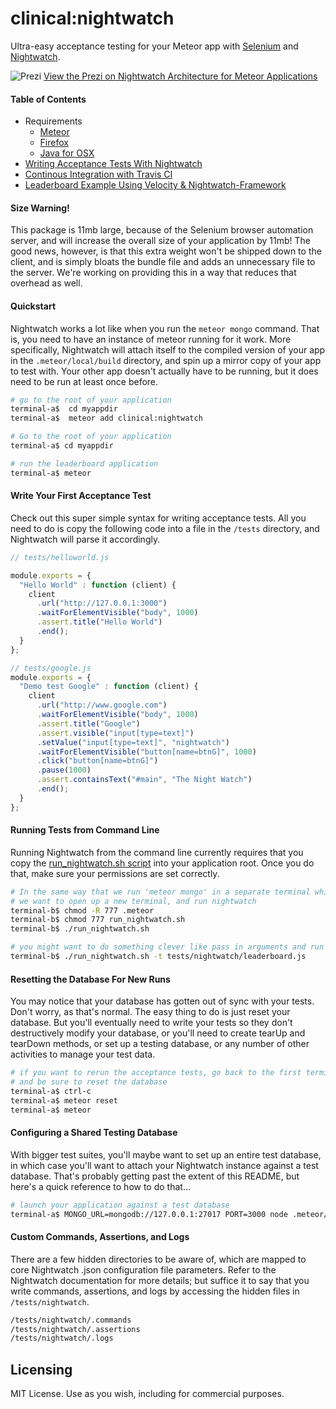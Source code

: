 clinical:nightwatch
===================

Ultra-easy acceptance testing for your Meteor app with [Selenium](http://www.seleniumhq.org/) and [Nightwatch](http://nightwatchjs.org/).

![Prezi](https://raw.githubusercontent.com/awatson1978/clinical-nightwatch/master/nightwatch.prezi.png)
[View the Prezi on Nightwatch Architecture for Meteor Applications](http://prezi.com/muvofev3r0n0/?utm_campaign=share&utm_medium=copy&rc=ex0share)  

####  Table of Contents

- Requirements
  - [Meteor](https://www.meteor.com/install)  
  - [Firefox](https://www.mozilla.org/en-US/firefox/new/)  
  - [Java for OSX](http://support.apple.com/kb/DL1572)  
- [Writing Acceptance Tests With Nightwatch](https://github.com/awatson1978/meteor-cookbook/blob/master/cookbook/writing.acceptance.test.md)  
-  [Continous Integration with Travis CI](https://github.com/awatson1978/clinical-nightwatch/blob/master/docs/continuous-integration.md)  
- [Leaderboard Example Using Velocity & Nightwatch-Framework](https://github.com/meteor-velocity/velocity-examples/tree/master/leaderboard-nightwatch)  



####  Size Warning!
This package is 11mb large, because of the Selenium browser automation server, and will increase the overall size of your application by 11mb!  The good news, however, is that this extra weight won't be shipped down to the client, and is simply bloats the bundle file and adds an unnecessary file to the server.  We're working on providing this in a way that reduces that overhead as well.


####  Quickstart

Nightwatch works a lot like when you run the ``meteor mongo`` command.  That is, you need to have an instance of meteor running for it work.  More specifically, Nightwatch will attach itself to the compiled version of your app in the ``.meteor/local/build`` directory, and spin up a mirror copy of your app to test with.  Your other app doesn't actually have to be running, but it does need to be run at least once before.

````sh
# go to the root of your application
terminal-a$  cd myappdir
terminal-a$  meteor add clinical:nightwatch

# Go to the root of your application
terminal-a$ cd myappdir

# run the leaderboard application
terminal-a$ meteor
````

#### Write Your First Acceptance Test
Check out this super simple syntax for writing acceptance tests.  All you need to do is copy the following code into a file in the ``/tests`` directory, and Nightwatch will parse it accordingly.

````js
// tests/helloworld.js

module.exports = {
  "Hello World" : function (client) {
    client
      .url("http://127.0.0.1:3000")
      .waitForElementVisible("body", 1000)
      .assert.title("Hello World")
      .end();
  }
};

// tests/google.js
module.exports = {
  "Demo test Google" : function (client) {
    client
      .url("http://www.google.com")
      .waitForElementVisible("body", 1000)
      .assert.title("Google")
      .assert.visible("input[type=text]")
      .setValue("input[type=text]", "nightwatch")
      .waitForElementVisible("button[name=btnG]", 1000)
      .click("button[name=btnG]")
      .pause(1000)
      .assert.containsText("#main", "The Night Watch")
      .end();
  }
};

````




####  Running Tests from Command Line  

Running Nightwatch from the command line currently requires that you copy the [run_nightwatch.sh script](https://github.com/awatson1978/clinical-nightwatch/blob/master/run_nightwatch.sample.sh) into your application root.  Once you do that, make sure your permissions are set correctly.

````sh
# In the same way that we run 'meteor mongo' in a separate terminal while our application is already running,
# we want to open up a new terminal, and run nightwatch
terminal-b$ chmod -R 777 .meteor
terminal-b$ chmod 777 run_nightwatch.sh
terminal-b$ ./run_nightwatch.sh

# you might want to do something clever like pass in arguments and run specific tests
terminal-b$ ./run_nightwatch.sh -t tests/nightwatch/leaderboard.js
````


#### Resetting the Database For New Runs
You may notice that your database has gotten out of sync with your tests.  Don't worry, as that's normal.  The easy thing to do is just reset your database.  But you'll eventually need to write your tests so they don't destructively modify your database, or you'll need to create tearUp and tearDown methods, or set up a testing database, or any number of other activities to manage your test data.

````sh
# if you want to rerun the acceptance tests, go back to the first terminal
# and be sure to reset the database
terminal-a$ ctrl-c
terminal-a$ meteor reset
terminal-a$ meteor
````

####  Configuring a Shared Testing Database
With bigger test suites, you'll maybe want to set up an entire test database, in which case you'll want to attach your Nightwatch instance against a test database.  That's probably getting past the extent of this README, but here's a quick reference to how to do that...

````sh
# launch your application against a test database
terminal-a$ MONGO_URL=mongodb://127.0.0.1:27017 PORT=3000 node .meteor/local/build/main.js
````

####  Custom Commands, Assertions, and Logs

There are a few hidden directories to be aware of, which are mapped to core Nightwatch .json configuration file parameters.  Refer to the Nightwatch documentation for more details; but suffice it to say that you write commands, assertions, and logs by accessing the hidden files in ``/tests/nightwatch``.  

````sh
/tests/nightwatch/.commands
/tests/nightwatch/.assertions
/tests/nightwatch/.logs
````




Licensing
------------------------

MIT License. Use as you wish, including for commercial purposes.
